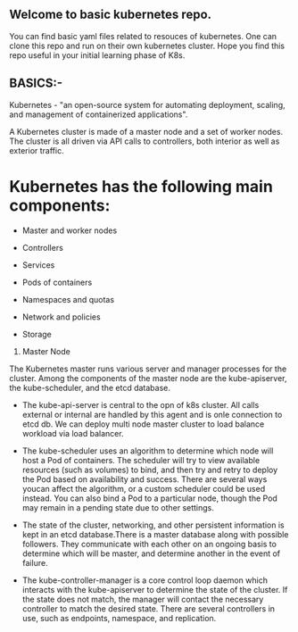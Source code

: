 ## Welcome to basic kubernetes repo.

You can find basic yaml files related to resouces of kubernetes.
One can clone this repo and run on their own kubernetes cluster.
Hope you find this repo useful in your initial learning phase of K8s.

## BASICS:-

Kubernetes - "an open-source system for automating deployment, scaling, and management of containerized applications".

A Kubernetes cluster is made of a master node and a set of worker nodes. The cluster is all driven via API calls to controllers, both interior as well as exterior traffic.

# Kubernetes has the following main components:

* Master and worker nodes

* Controllers

* Services

* Pods of containers

* Namespaces and quotas

* Network and policies

* Storage

1. Master Node

The Kubernetes master runs various server and manager processes for the cluster. Among the components of the master node are the kube-apiserver, the kube-scheduler, and the etcd database.

* The kube-api-server is central to the opn of k8s cluster. All calls external or internal are handled by this agent and is onle connection to etcd db. We can deploy multi node master cluster to load balance workload via load balancer.

* The kube-scheduler uses an algorithm to determine which node will host a Pod of containers. The scheduler will try to view available resources (such as volumes) to bind, and then try and retry to deploy the Pod based on availability and success. There are several ways youcan affect the algorithm, or a custom scheduler could be used instead. You can also bind a Pod to a particular node, though the Pod may remain in a pending state due to other settings.

* The state of the cluster, networking, and other persistent information is kept in an etcd database.There is a master database along with possible followers. They communicate with each other on an ongoing basis to determine which will be master, and determine another in the event of failure.

* The kube-controller-manager is a core control loop daemon which interacts with the kube-apiserver to determine the state of the cluster. If the state does not match, the manager will contact the necessary controller to match the desired state. There are several controllers in use, such as endpoints, namespace, and replication. 

